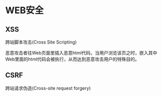 WEB安全
===

XSS
---
跨站脚本攻击(Cross Site Scripting)

恶意攻击者往Web页面里插入恶意html代码，当用户浏览该页之时，嵌入其中Web里面的html代码会被执行，从而达到恶意攻击用户的特殊目的。

CSRF
---
跨站请求伪造(Cross-site request forgery)